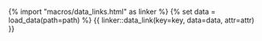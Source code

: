 {% import "macros/data_links.html" as linker %}
{% set data = load_data(path=path) %}
{{ linker::data_link(key=key, data=data, attr=attr) }}
